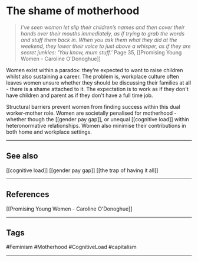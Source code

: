 # The shame of motherhood

>*I’ve seen women let slip their children’s names and then cover their hands over their mouths immediately, as if trying to grab the words and stuff them back in. When you ask them what they did at the weekend, they lower their voice to just above a whisper, as if they are secret junkies: ‘You know, mum stuff.’*
>	Page 35, [[Promising Young Women - Caroline O'Donoghue]]

Women exist within a paradox: they're expected to want to raise children whilst also sustaining a career. The problem is, workplace culture often leaves women unsure whether they should be discussing their families at all - there is a shame attached to it. The expectation is to work as if they don't have children and parent as if they don't have a full time job.

Structural barriers prevent women from finding success within this dual worker-mother role. Women are societally penalised for motherhood - whether though the [[gender pay gap]], or unequal [[cognitive load]] within heteronormative relationships. Women also minimise their contributions in both home and workplace settings.

---
## See also

[[cognitive load]]
[[gender pay gap]]
[[the trap of having it all]]

---
## References

[[Promising Young Women - Caroline O'Donoghue]]

---
## Tags

#Feminism #Motherhood #CognitiveLoad #capitalism 

---

